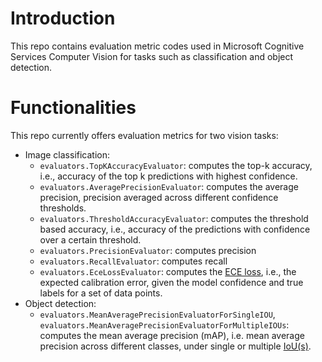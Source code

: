 # Introduction 
This repo contains evaluation metric codes used in Microsoft Cognitive Services Computer Vision for tasks such as classification and object detection.

# Functionalities
This repo currently offers evaluation metrics for two vision tasks:

- Image classification:
    - `evaluators.TopKAccuracyEvaluator`: computes the top-k accuracy, i.e., accuracy of the top k predictions with highest confidence.
    - `evaluators.AveragePrecisionEvaluator`: computes the average precision, precision averaged across different confidence thresholds.
    - `evaluators.ThresholdAccuracyEvaluator`: computes the threshold based accuracy, i.e., accuracy of the predictions with confidence over a certain threshold.
    - `evaluators.PrecisionEvaluator`: computes precision
    - `evaluators.RecallEvaluator`: computes recall
    - `evaluators.EceLossEvaluator`: computes the [ECE loss](https://arxiv.org/pdf/1706.04599.pdf), i.e., the expected calibration error, given the model confidence and true labels for a set of data points. 
- Object detection:
    - `evaluators.MeanAveragePrecisionEvaluatorForSingleIOU`, `evaluators.MeanAveragePrecisionEvaluatorForMultipleIOUs`: computes the mean average precision (mAP), i.e. mean average precision across different classes, under single or multiple [IoU(s)](https://en.wikipedia.org/wiki/Jaccard_index).
    
